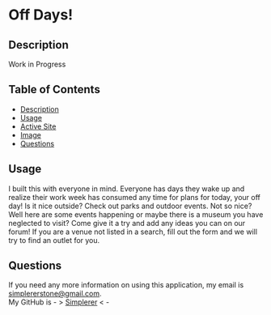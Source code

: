 # Off Days!

## Description
Work in Progress

## Table of Contents

- [Description](#description)
- [Usage](#usage)
- [Active Site](#active_site)
- [Image](#image)
- [Questions](#questions)

## Usage
I built this with everyone in mind. Everyone has days they wake up and realize their work week has consumed any time for plans for today, your off day! Is it nice outside? Check out parks and outdoor events. Not so nice? Well here are some events happening or maybe there is a museum you have neglected to visit? Come give it a try and add any ideas you can on our forum! If you are a venue not listed in a search, fill out the form and we will try to find an outlet for you.

## Questions
If you need any more information on using this application, my email is [simplererstone@gmail.com](simplererstone@gmail.com).  
My GitHub is - > [Simplerer](https://github.com/Simplerer) < -